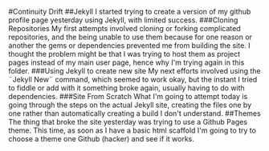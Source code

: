 #Continuity Drift
##Jekyll
I started trying to create a version of my github profile page yesterday using Jekyll, with limited success.
###Cloning Repositories
My first attempts involved cloning or forking complicated repositories, and the being unable to use them because for one reason or another the gems or dependencies prevented me from building the site.
I thought the problem might be that I was trying to host them as project pages instead of my main user page, hence why I'm trying again in this folder.
###Using Jekyll to create new site
My next efforts involved using the ¨Jekyll New¨ command, which seemed to work okay, but the instant I tried to fiddle or add with it something broke again, usually having to do with dependencies.
###Site From Scratch
What I'm going to attempt today is going through the steps on the actual Jekyll site, creating the files one by one rather than automatically creating a build I don't understand.
##Themes
The thing that broke the site yesterday was trying to use a Github Pages theme. This time, as soon as I have a basic html scaffold I'm going to try to choose a theme one Github (hacker) and see if it works.
